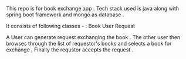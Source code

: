 This repo is for book exchange app . Tech stack used is java along with spring boot framework and mongo as database . 

It consists of following classes - :
Book
User
Request

A User can generate request exchanging the book . The other user then browses through the list of requestor's books and selects a book for exchange , Finally the requstor accepts the request .
